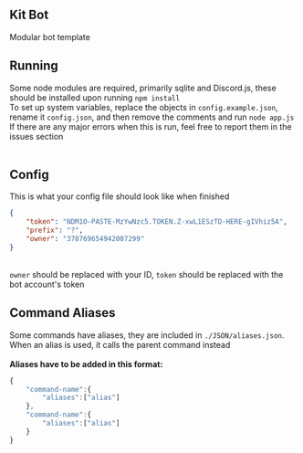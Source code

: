  ## Kit Bot
Modular bot template

 ## Running
Some node modules are required, primarily sqlite and Discord.js, these should be installed upon running `npm install`<br/>
To set up system variables, replace the objects in `config.example.json`, rename it `config.json`, and then remove the comments and run `node app.js`<br/>
If there are any major errors when this is run, feel free to report them in the issues section<br/>
<br/>
 ## Config
This is what your config file should look like when finished
```json
{
    "token": "NDM1O-PASTE-MzYwNzc5.TOKEN.Z-xwL1ESzTD-HERE-gIVhiz5A",
    "prefix": "?",
    "owner": "378769654942007299"
}
```
<br/>`owner` should be replaced with your ID, `token` should be replaced with the bot account's token
## Command Aliases
Some commands have aliases, they are included in `./JSON/aliases.json`.<br/>
When an alias is used, it calls the parent command instead<br/>
<br/>
**Aliases have to be added in this format:**
```js
{
    "command-name":{
        "aliases":["alias"]
    },
    "command-name":{
        "aliases":["alias"]
    }
}
```